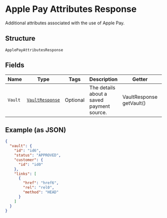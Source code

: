 
# Apple Pay Attributes Response

Additional attributes associated with the use of Apple Pay.

## Structure

`ApplePayAttributesResponse`

## Fields

| Name | Type | Tags | Description | Getter | Setter |
|  --- | --- | --- | --- | --- | --- |
| `Vault` | [`VaultResponse`](../../doc/models/vault-response.md) | Optional | The details about a saved payment source. | VaultResponse getVault() | setVault(VaultResponse vault) |

## Example (as JSON)

```json
{
  "vault": {
    "id": "id6",
    "status": "APPROVED",
    "customer": {
      "id": "id0"
    },
    "links": [
      {
        "href": "href6",
        "rel": "rel0",
        "method": "HEAD"
      }
    ]
  }
}
```

